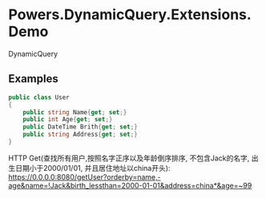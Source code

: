 ﻿# Powers.DynamicQuery.Extensions.Demo
 DynamicQuery

## Examples
```csharp
public class User
{
	public string Name{get; set;}
	public int Age{get; set;}
	public DateTime Brith{get; set;}
	public string Address{get; set;}
}
```

HTTP Get(查找所有用户,按照名字正序以及年龄倒序排序, 不包含Jack的名字, 出生日期小于2000/01/01, 并且居住地址以china开头):
https://0.0.0.0:8080/getUser?orderby=name,-age&name=!Jack&birth_lessthan=2000-01-01&address=china*&age=~99